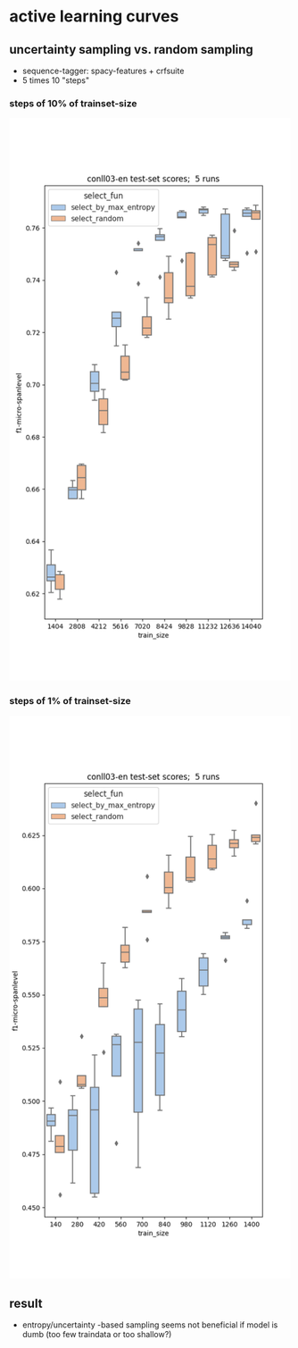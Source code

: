 # active learning curves 
## uncertainty sampling vs. random sampling
* sequence-tagger: spacy-features + crfsuite
* 5 times 10 "steps"

### steps of 10% of trainset-size 
![0.1 steps](results/conll03_en_10percent/active_learning_curve.png)
### steps of 1% of trainset-size 
![0.01 steps](results/conll03_en_1percent/active_learning_curve.png)

## result
* entropy/uncertainty -based sampling seems not beneficial if model is dumb (too few traindata or too shallow?)


